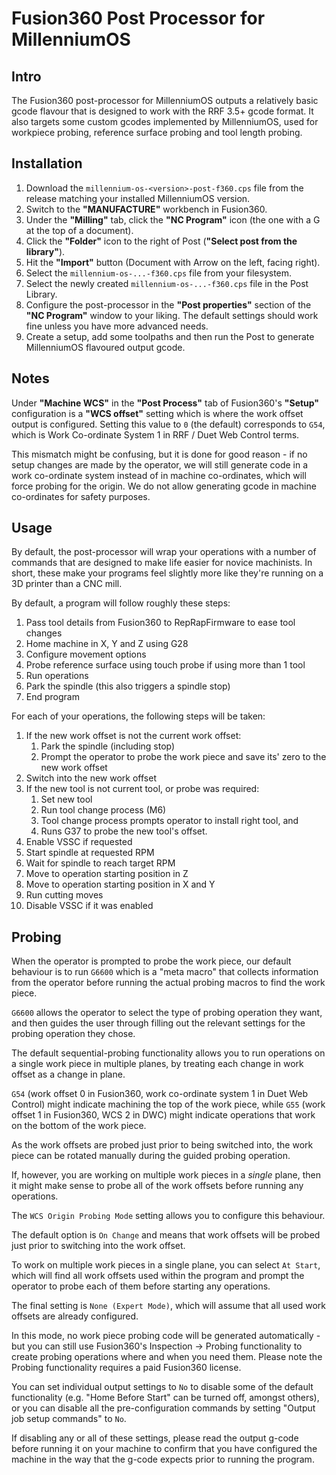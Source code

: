 # Fusion360 Post Processor for MillenniumOS

## Intro

The Fusion360 post-processor for MillenniumOS outputs a relatively basic gcode flavour that is designed to work with the RRF 3.5+ gcode format. It also targets some custom gcodes implemented by MillenniumOS, used for workpiece probing, reference surface probing and tool length probing.

## Installation

1. Download the `millennium-os-<version>-post-f360.cps` file from the release matching your installed MillenniumOS version.
2. Switch to the **"MANUFACTURE"** workbench in Fusion360.
3. Under the **"Milling"** tab, click the **"NC Program"** icon (the one with a G at the top of a document).
4. Click the **"Folder"** icon to the right of Post (**"Select post from the library"**).
5. Hit the **"Import"** button (Document with Arrow on the left, facing right).
6. Select the `millennium-os-...-f360.cps` file from your filesystem.
7. Select the newly created `millennium-os-...-f360.cps` file in the Post Library.
8. Configure the post-processor in the **"Post properties"** section of the **"NC Program"** window to your liking. The default settings should work fine unless you have more advanced needs.
9. Create a setup, add some toolpaths and then run the Post to generate MillenniumOS flavoured output gcode.

## Notes

Under **"Machine WCS"** in the **"Post Process"** tab of Fusion360's **"Setup"** configuration is a **"WCS offset"** setting which is where the work offset output is configured. Setting this value to `0` (the default) corresponds to `G54`, which is Work Co-ordinate System 1 in RRF / Duet Web Control terms.

This mismatch might be confusing, but it is done for good reason - if no setup changes are made by the operator, we will still generate code in a work co-ordinate system instead of in machine co-ordinates, which will force probing for the origin. We do not allow generating gcode in machine co-ordinates for safety purposes.

## Usage

By default, the post-processor will wrap your operations with a number of commands that are designed to make life easier for novice machinists. In short, these make your programs feel slightly more like they're running on a 3D printer than a CNC mill.

By default, a program will follow roughly these steps:

  1. Pass tool details from Fusion360 to RepRapFirmware to ease tool changes
  2. Home machine in X, Y and Z using G28
  3. Configure movement options
  4. Probe reference surface using touch probe if using more than 1 tool
  5. Run operations
  6. Park the spindle (this also triggers a spindle stop)
  7. End program

For each of your operations, the following steps will be taken:

  1. If the new work offset is not the current work offset:
     1. Park the spindle (including stop)
     2. Prompt the operator to probe the work piece and save its' zero to the new work offset
  2. Switch into the new work offset
  3. If the new tool is not current tool, or probe was required:
     1. Set new tool
     2. Run tool change process (M6)
     3. Tool change process prompts operator to install right tool, and
     4. Runs G37 to probe the new tool's offset.
  4. Enable VSSC if requested
  5. Start spindle at requested RPM
  6. Wait for spindle to reach target RPM
  7. Move to operation starting position in Z
  8. Move to operation starting position in X and Y
  9. Run cutting moves
  10. Disable VSSC if it was enabled

## Probing

When the operator is prompted to probe the work piece, our default behaviour is to run `G6600` which is a "meta macro" that collects information from the operator before running the actual probing macros to find the work piece.

`G6600` allows the operator to select the type of probing operation they want, and then guides the user through filling out the relevant settings for the probing operation they chose.

The default sequential-probing functionality allows you to run operations on a single work piece in multiple planes, by treating each change in work offset as a change in plane.

`G54` (work offset 0 in Fusion360, work co-ordinate system 1 in Duet Web Control) might indicate machining the top of the work piece, while `G55` (work offset 1 in Fusion360, WCS 2 in DWC) might indicate operations that work on the bottom of the work piece.

As the work offsets are probed just prior to being switched into, the work piece can be rotated manually during the guided probing operation.

If, however, you are working on multiple work pieces in a _single_ plane, then it might make sense to probe all of the work offsets before running any operations.

The `WCS Origin Probing Mode` setting allows you to configure this behaviour.

The default option is `On Change` and means that work offsets will be probed just prior to switching into the work offset.

To work on multiple work pieces in a single plane, you can select `At Start`, which will find all work offsets used within the program and prompt the operator to probe each of them before starting any operations.

The final setting is `None (Expert Mode)`, which will assume that all used work offsets are already configured.

In this mode, no work piece probing code will be generated automatically - but you can still use Fusion360's Inspection -> Probing functionality to create probing operations where and when you need them. Please note the Probing functionality requires a paid Fusion360 license.

You can set individual output settings to `No` to disable some of the default functionality (e.g. "Home Before Start" can be turned off, amongst others), or you can disable all the pre-configuration commands by setting "Output job setup commands" to `No`.

If disabling any or all of these settings, please read the output g-code before running it on your machine to confirm that you have configured the machine in the way that the g-code expects prior to running the program.
